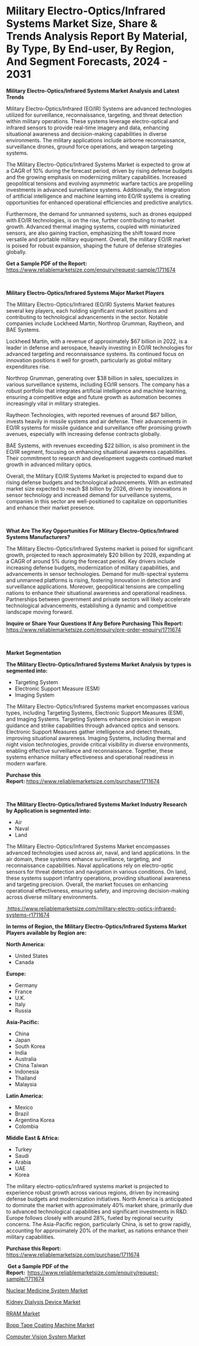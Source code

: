 <p><h1>Military Electro-Optics/Infrared Systems Market Size, Share & Trends Analysis Report By Material, By Type, By End-user, By Region, And Segment Forecasts, 2024 - 2031</h1></p><p><strong>Military Electro-Optics/Infrared Systems Market Analysis and Latest Trends</strong></p>
<p><p>Military Electro-Optics/Infrared (EO/IR) Systems are advanced technologies utilized for surveillance, reconnaissance, targeting, and threat detection within military operations. These systems leverage electro-optical and infrared sensors to provide real-time imagery and data, enhancing situational awareness and decision-making capabilities in diverse environments. The military applications include airborne reconnaissance, surveillance drones, ground force operations, and weapon targeting systems.</p><p>The Military Electro-Optics/Infrared Systems Market is expected to grow at a CAGR of 10% during the forecast period, driven by rising defense budgets and the growing emphasis on modernizing military capabilities. Increased geopolitical tensions and evolving asymmetric warfare tactics are propelling investments in advanced surveillance systems. Additionally, the integration of artificial intelligence and machine learning into EO/IR systems is creating opportunities for enhanced operational efficiencies and predictive analytics.</p><p>Furthermore, the demand for unmanned systems, such as drones equipped with EO/IR technologies, is on the rise, further contributing to market growth. Advanced thermal imaging systems, coupled with miniaturized sensors, are also gaining traction, emphasizing the shift toward more versatile and portable military equipment. Overall, the military EO/IR market is poised for robust expansion, shaping the future of defense strategies globally.</p></p>
<p><strong>Get a Sample PDF of the Report:&nbsp;</strong> <a href="https://www.reliablemarketsize.com/enquiry/request-sample/1711674?utm_campaign=1778&utm_medium=2&utm_source=Github&utm_content=ia&utm_term=22102024&utm_id=military-electro-opticsinfrared-systems">https://www.reliablemarketsize.com/enquiry/request-sample/1711674</a></p>
<p>&nbsp;</p>
<p><strong>Military Electro-Optics/Infrared Systems Major Market Players</strong></p>
<p><p>The Military Electro-Optics/Infrared (EO/IR) Systems Market features several key players, each holding significant market positions and contributing to technological advancements in the sector. Notable companies include Lockheed Martin, Northrop Grumman, Raytheon, and BAE Systems.</p><p>Lockheed Martin, with a revenue of approximately $67 billion in 2022, is a leader in defense and aerospace, heavily investing in EO/IR technologies for advanced targeting and reconnaissance systems. Its continued focus on innovation positions it well for growth, particularly as global military expenditures rise.</p><p>Northrop Grumman, generating over $38 billion in sales, specializes in various surveillance systems, including EO/IR sensors. The company has a robust portfolio that integrates artificial intelligence and machine learning, ensuring a competitive edge and future growth as automation becomes increasingly vital in military strategies. </p><p>Raytheon Technologies, with reported revenues of around $67 billion, invests heavily in missile systems and air defense. Their advancements in EO/IR systems for missile guidance and surveillance offer promising growth avenues, especially with increasing defense contracts globally.</p><p>BAE Systems, with revenues exceeding $22 billion, is also prominent in the EO/IR segment, focusing on enhancing situational awareness capabilities. Their commitment to research and development suggests continued market growth in advanced military optics.</p><p>Overall, the Military EO/IR Systems Market is projected to expand due to rising defense budgets and technological advancements. With an estimated market size expected to reach $8 billion by 2026, driven by innovations in sensor technology and increased demand for surveillance systems, companies in this sector are well-positioned to capitalize on opportunities and enhance their market presence.</p></p>
<p>&nbsp;</p>
<p><strong>What Are The Key Opportunities For Military Electro-Optics/Infrared Systems Manufacturers?</strong></p>
<p><p>The Military Electro-Optics/Infrared Systems market is poised for significant growth, projected to reach approximately $20 billion by 2028, expanding at a CAGR of around 5% during the forecast period. Key drivers include increasing defense budgets, modernization of military capabilities, and advancements in sensor technologies. Demand for multi-spectral systems and unmanned platforms is rising, fostering innovation in detection and surveillance applications. Moreover, geopolitical tensions are compelling nations to enhance their situational awareness and operational readiness. Partnerships between government and private sectors will likely accelerate technological advancements, establishing a dynamic and competitive landscape moving forward.</p></p>
<p><strong>Inquire or Share Your Questions If Any Before Purchasing This Report:</strong> <a href="https://www.reliablemarketsize.com/enquiry/pre-order-enquiry/1711674?utm_campaign=1778&utm_medium=2&utm_source=Github&utm_content=ia&utm_term=22102024&utm_id=military-electro-opticsinfrared-systems">https://www.reliablemarketsize.com/enquiry/pre-order-enquiry/1711674</a></p>
<p>&nbsp;</p>
<p><strong>Market Segmentation</strong></p>
<p><strong>The Military Electro-Optics/Infrared Systems Market Analysis by types is segmented into:</strong></p>
<p><ul><li>Targeting System</li><li>Electronic Support Measure (ESM)</li><li>Imaging System</li></ul></p>
<p><p>The Military Electro-Optics/Infrared Systems market encompasses various types, including Targeting Systems, Electronic Support Measures (ESM), and Imaging Systems. Targeting Systems enhance precision in weapon guidance and strike capabilities through advanced optics and sensors. Electronic Support Measures gather intelligence and detect threats, improving situational awareness. Imaging Systems, including thermal and night vision technologies, provide critical visibility in diverse environments, enabling effective surveillance and reconnaissance. Together, these systems enhance military effectiveness and operational readiness in modern warfare.</p></p>
<p><strong>Purchase this Report:&nbsp;</strong><a href="https://www.reliablemarketsize.com/purchase/1711674?utm_campaign=1778&utm_medium=2&utm_source=Github&utm_content=ia&utm_term=22102024&utm_id=military-electro-opticsinfrared-systems">https://www.reliablemarketsize.com/purchase/1711674</a></p>
<p>&nbsp;</p>
<p><strong>The Military Electro-Optics/Infrared Systems Market Industry Research by Application is segmented into:</strong></p>
<p><ul><li>Air</li><li>Naval</li><li>Land</li></ul></p>
<p><p>The Military Electro-Optics/Infrared Systems Market encompasses advanced technologies used across air, naval, and land applications. In the air domain, these systems enhance surveillance, targeting, and reconnaissance capabilities. Naval applications rely on electro-optic sensors for threat detection and navigation in various conditions. On land, these systems support infantry operations, providing situational awareness and targeting precision. Overall, the market focuses on enhancing operational effectiveness, ensuring safety, and improving decision-making across diverse military environments.</p></p>
<p><a href="https://www.reliablemarketsize.com/military-electro-optics-infrared-systems-r1711674?utm_campaign=1778&utm_medium=2&utm_source=Github&utm_content=ia&utm_term=22102024&utm_id=military-electro-opticsinfrared-systems">&nbsp;https://www.reliablemarketsize.com/military-electro-optics-infrared-systems-r1711674</a></p>
<p><strong>In terms of Region, the Military Electro-Optics/Infrared Systems Market Players available by Region are:</strong></p>
<p>
    <p> <strong> North America: </strong>
        <ul>
            <li>United States</li>
            <li>Canada</li>
        </ul>
        </p> 
    <p> <strong> Europe: </strong>
        <ul>
            <li>Germany</li>
            <li>France</li>
            <li>U.K.</li>
            <li>Italy</li>
            <li>Russia</li>
        </ul>
        </p> 
    <p> <strong> Asia-Pacific: </strong>
        <ul>
            <li>China</li>
            <li>Japan</li>
            <li>South Korea</li>
            <li>India</li>
            <li>Australia</li>
            <li>China Taiwan</li>
            <li>Indonesia</li>
            <li>Thailand</li>
            <li>Malaysia</li>
        </ul>
        </p> 
    <p> <strong> Latin America: </strong>
        <ul>
            <li>Mexico</li>
            <li>Brazil</li>
            <li>Argentina Korea</li>
            <li>Colombia</li>
        </ul>
        </p> 
    <p> <strong> Middle East & Africa: </strong>
        <ul>
            <li>Turkey</li>
            <li>Saudi</li>
            <li>Arabia</li>
            <li>UAE</li>
            <li>Korea</li>
        </ul>
    </p>
    </p>
<p><p>The military electro-optics/infrared systems market is projected to experience robust growth across various regions, driven by increasing defense budgets and modernization initiatives. North America is anticipated to dominate the market with approximately 40% market share, primarily due to advanced technological capabilities and significant investments in R&D. Europe follows closely with around 28%, fueled by regional security concerns. The Asia-Pacific region, particularly China, is set to grow rapidly, accounting for approximately 20% of the market, as nations enhance their military capabilities.</p></p>
<p><strong>Purchase this Report: </strong><a href="https://www.reliablemarketsize.com/purchase/1711674?utm_campaign=1778&utm_medium=2&utm_source=Github&utm_content=ia&utm_term=22102024&utm_id=military-electro-opticsinfrared-systems">https://www.reliablemarketsize.com/purchase/1711674</a></p>
<p>&nbsp;<strong>Get a Sample PDF of the Report:&nbsp;&nbsp;</strong><a href="https://www.reliablemarketsize.com/enquiry/request-sample/1711674?utm_campaign=1778&utm_medium=2&utm_source=Github&utm_content=ia&utm_term=22102024&utm_id=military-electro-opticsinfrared-systems">https://www.reliablemarketsize.com/enquiry/request-sample/1711674</a></p>
<p><strong></strong></p>
<p><p><a href="https://www.linkedin.com/pulse/nuclear-medicine-system-market-global-share-ranking-overall-d3j1c?utm_campaign=1778&utm_medium=2&utm_source=Github&utm_content=ia&utm_term=22102024&utm_id=military-electro-opticsinfrared-systems">Nuclear Medicine System Market</a></p><p><a href="https://www.linkedin.com/pulse/kidney-dialysis-device-market-regional-outlook-competition-2024-2031-dyxpc?utm_campaign=1778&utm_medium=2&utm_source=Github&utm_content=ia&utm_term=22102024&utm_id=military-electro-opticsinfrared-systems">Kidney Dialysis Device Market</a></p><p><a href="https://www.linkedin.com/pulse/rram-market-growth-segmentation-regional-analysis-global-6hpme?utm_campaign=1778&utm_medium=2&utm_source=Github&utm_content=ia&utm_term=22102024&utm_id=military-electro-opticsinfrared-systems">RRAM Market</a></p><p><a href="https://issuu.com/reportprime-2/docs/bopp-tape-coating-machine-market-si_a6ed86791c9dfe?utm_campaign=1778&utm_medium=2&utm_source=Github&utm_content=ia&utm_term=22102024&utm_id=military-electro-opticsinfrared-systems">Bopp Tape Coating Machine Market</a></p><p><a href="https://www.linkedin.com/pulse/computer-vision-system-market-segmentation-in-depth-analysis-1dere?utm_campaign=1778&utm_medium=2&utm_source=Github&utm_content=ia&utm_term=22102024&utm_id=military-electro-opticsinfrared-systems">Computer Vision System Market</a></p></p>